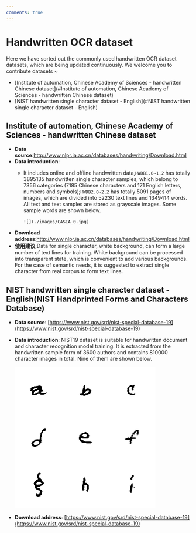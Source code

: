 ```yaml
---
comments: true
---
```



# Handwritten OCR dataset

Here we have sorted out the commonly used handwritten OCR dataset datasets, which are being updated continuously. We welcome you to contribute datasets ~

- [Institute of automation, Chinese Academy of Sciences - handwritten Chinese dataset](#Institute of automation, Chinese Academy of Sciences - handwritten Chinese dataset)
- [NIST handwritten single character dataset - English](#NIST handwritten single character dataset - English)

## Institute of automation, Chinese Academy of Sciences - handwritten Chinese dataset

- **Data source**:<http://www.nlpr.ia.ac.cn/databases/handwriting/Download.html>
- **Data introduction**:
  - It includes online and offline handwritten data,`HWDB1.0~1.2` has totally 3895135 handwritten single character samples, which belong to 7356 categories (7185 Chinese characters and 171 English letters, numbers and symbols);`HWDB2.0~2.2` has totally 5091 pages of images, which are divided into 52230 text lines and 1349414 words. All text and text samples are stored as grayscale images. Some sample words are shown below.

        ![](./images/CASIA_0.jpg)

- **Download address**:<http://www.nlpr.ia.ac.cn/databases/handwriting/Download.html>
- **使用建议**:Data for single character, white background, can form a large number of text lines for training. White background can be processed into transparent state, which is convenient to add various backgrounds. For the case of semantic needs, it is suggested to extract single character from real corpus to form text lines.

## NIST handwritten single character dataset - English(NIST Handprinted Forms and Characters Database)

- **Data source**: [https://www.nist.gov/srd/nist-special-database-19](https://www.nist.gov/srd/nist-special-database-19)
- **Data introduction**: NIST19 dataset is suitable for handwritten document and character recognition model training. It is extracted from the handwritten sample form of 3600 authors and contains 810000 character images in total. Nine of them are shown below.

    ![](./images/nist_demo.png)

- **Download address**: [https://www.nist.gov/srd/nist-special-database-19](https://www.nist.gov/srd/nist-special-database-19)
